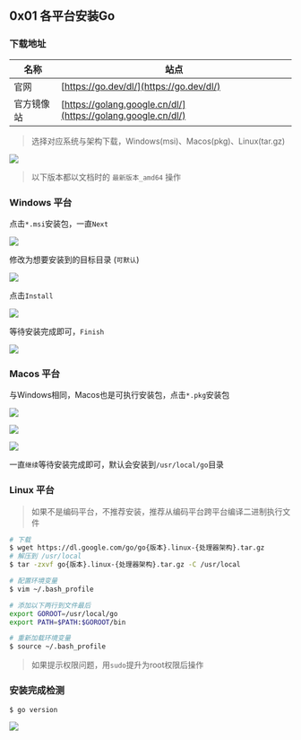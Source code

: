 ## 0x01 各平台安装Go

### 下载地址

| 名称    | 站点                                                           |
|-------|--------------------------------------------------------------|
| 官网    | [https://go.dev/dl/](https://go.dev/dl/)                     |
| 官方镜像站 | [https://golang.google.cn/dl/](https://golang.google.cn/dl/) |

> 选择对应系统与架构下载，Windows(msi)、Macos(pkg)、Linux(tar.gz)

![](../../../static/day000/0x01_1.png)

> 以下版本都以文档时的 `最新版本_amd64` 操作

### Windows 平台

点击`*.msi`安装包，一直`Next`

![](../../../static/day000/0x01_2.png)

修改为想要安装到的目标目录 (`可默认`)

![](../../../static/day000/0x01_3.png)

点击`Install`

![](../../../static/day000/0x01_4.png)

等待安装完成即可，`Finish`

![](../../../static/day000/0x01_5.png)


### Macos 平台

与Windows相同，Macos也是可执行安装包，点击`*.pkg`安装包  

![](../../../static/day000/0x01_7.jpg)

![](../../../static/day000/0x01_8.jpg)

![](../../../static/day000/0x01_9.jpg)

一直`继续`等待安装完成即可，默认会安装到`/usr/local/go`目录


### Linux 平台

> 如果不是编码平台，不推荐安装，推荐从编码平台跨平台编译二进制执行文件

```bash
# 下载
$ wget https://dl.google.com/go/go{版本}.linux-{处理器架构}.tar.gz
# 解压到 /usr/local
$ tar -zxvf go{版本}.linux-{处理器架构}.tar.gz -C /usr/local
```

```bash
# 配置环境变量
$ vim ~/.bash_profile

# 添加以下两行到文件最后
export GOROOT=/usr/local/go
export PATH=$PATH:$GOROOT/bin

# 重新加载环境变量
$ source ~/.bash_profile
```

> 如果提示权限问题，用`sudo`提升为root权限后操作  



### 安装完成检测

```bash
$ go version
```

![](../../../static/day000/0x01_6.png)




